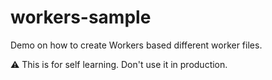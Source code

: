 # workers-sample

Demo on how to create Workers based different worker files.

:warning: This is for self learning. Don't use it in production.
